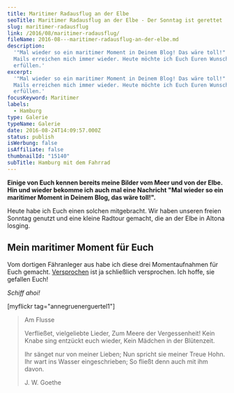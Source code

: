 ```yaml
---
title: Maritimer Radausflug an der Elbe
seoTitle: Maritimer Radausflug an der Elbe - Der Sonntag ist gerettet
slug: maritimer-radausflug
link: /2016/08/maritimer-radausflug/
fileName: 2016-08---maritimer-radausflug-an-der-elbe.md
description:
  '"Mal wieder so ein maritimer Moment in Deinem Blog! Das wäre toll!" Solche
  Mails erreichen mich immer wieder. Heute möchte ich Euch Euren Wunsch
  erfüllen.'
excerpt:
  '"Mal wieder so ein maritimer Moment in Deinem Blog! Das wäre toll!" Solche
  Mails erreichen mich immer wieder. Heute möchte ich Euch Euren Wunsch
  erfüllen.'
focusKeyword: Maritimer
labels:
  - Hamburg
type: Galerie
typeName: Galerie
date: 2016-08-24T14:09:57.000Z
status: publish
isWerbung: false
isAffiliate: false
thumbnailId: "15140"
subTitle: Hamburg mit dem Fahrrad
---
```


<strong>Einige von Euch kennen bereits meine Bilder vom Meer und von der Elbe.
Hin und wieder bekomme ich auch mal eine Nachricht "Mal wieder so ein maritimer
Moment in Deinem Blog, das wäre toll!".</strong>

Heute habe ich Euch einen solchen mitgebracht. Wir haben unseren freien Sonntag
genutzt und eine kleine Radtour gemacht, die an der Elbe in Altona losging.

## Mein maritimer Moment für Euch

Vom dortigen Fähranleger aus habe ich diese drei Momentaufnahmen für Euch
gemacht. [Versprochen](/2016/08/spaetsommer-loki-schmid-garten/) ist ja
schließlich versprochen. Ich hoffe, sie gefallen Euch!

<em>Schiff ahoi!</em>

[myflickr tag="annegruenerguertel1"]

<blockquote>Am Flusse

Verfließet, vielgeliebte Lieder, Zum Meere der Vergessenheit! Kein Knabe sing
entzückt euch wieder, Kein Mädchen in der Blütenzeit.

Ihr sänget nur von meiner Lieben; Nun spricht sie meiner Treue Hohn. Ihr wart
ins Wasser eingeschrieben; So fließt denn auch mit ihm davon.

J. W. Goethe</blockquote>
